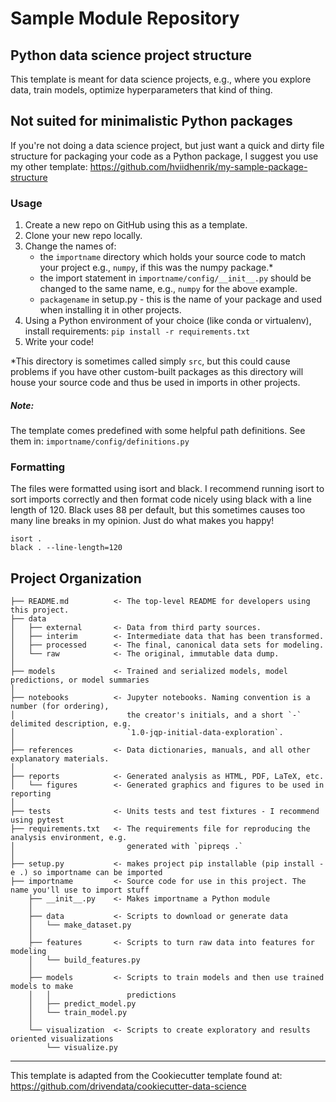 Sample Module Repository
========================

## Python data science project structure
This template is meant for data science projects, e.g., where you explore data, train models, 
optimize hyperparameters that kind of thing.


## Not suited for minimalistic Python packages
If you're not doing a data science project, but just want a quick and dirty file structure for packaging your code as a
Python package, I suggest you use my other template: 
https://github.com/hviidhenrik/my-sample-package-structure


### Usage

1. Create a new repo on GitHub using this as a template.
2. Clone your new repo locally.
3. Change the names of: 
   - the `importname` directory which holds your source code to match your project e.g., `numpy`, 
     if this was the numpy package.*
   - the import statement in `importname/config/__init__.py` should be changed to the same 
     name, e.g., `numpy` for the above example.  
   - `packagename` in setup.py - this is the name of your package and used when installing it in 
     other projects.
4. Using a Python environment of your choice (like conda or virtualenv), install requirements: 
   `pip install -r requirements.txt`
5. Write your code!

*This directory is sometimes called simply `src`, but this could cause problems if you have other custom-built packages
as this directory will house your source code and thus be used in imports in other projects.

##### Note:

The template comes predefined with some helpful path definitions. See them in: `importname/config/definitions.py`

### Formatting
The files were formatted using isort and black. I recommend running isort to sort imports correctly 
and then format code nicely using black with a line length of 120. Black uses 88 per default, 
but this sometimes causes too many line breaks in my opinion. Just do what makes you happy!

    isort .
    black . --line-length=120

Project Organization
------------

    ├── README.md          <- The top-level README for developers using this project.
    ├── data
    │   ├── external       <- Data from third party sources.
    │   ├── interim        <- Intermediate data that has been transformed.
    │   ├── processed      <- The final, canonical data sets for modeling.
    │   └── raw            <- The original, immutable data dump.
    │
    ├── models             <- Trained and serialized models, model predictions, or model summaries
    │
    ├── notebooks          <- Jupyter notebooks. Naming convention is a number (for ordering),
    │                         the creator's initials, and a short `-` delimited description, e.g.
    │                         `1.0-jqp-initial-data-exploration`.
    │
    ├── references         <- Data dictionaries, manuals, and all other explanatory materials.
    │
    ├── reports            <- Generated analysis as HTML, PDF, LaTeX, etc.
    │   └── figures        <- Generated graphics and figures to be used in reporting
    │
    ├── tests              <- Units tests and test fixtures - I recommend using pytest 
    ├── requirements.txt   <- The requirements file for reproducing the analysis environment, e.g.
    │                         generated with `pipreqs .`
    │
    ├── setup.py           <- makes project pip installable (pip install -e .) so importname can be imported
    ├── importname         <- Source code for use in this project. The name you'll use to import stuff
        ├── __init__.py    <- Makes importname a Python module
        │
        ├── data           <- Scripts to download or generate data
        │   └── make_dataset.py
        │
        ├── features       <- Scripts to turn raw data into features for modeling
        │   └── build_features.py
        │
        ├── models         <- Scripts to train models and then use trained models to make
        │   │                 predictions
        │   ├── predict_model.py
        │   └── train_model.py
        │
        └── visualization  <- Scripts to create exploratory and results oriented visualizations
            └── visualize.py



--------

This template is adapted from the Cookiecutter template found at: 
https://github.com/drivendata/cookiecutter-data-science
